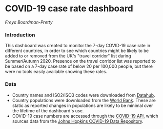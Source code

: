 # COVID-19 case rate dashboard
_Freya Boardman-Pretty_

### Introduction
This dashboard was created to monitor the 7-day COVID-19 case rate in different countries, in order to see which countries might be likely to be added to or removed from the UK's "travel corridor" list during Summer/Autumn 2020. Presence on the travel corridor list was reported to be based on a 7-day case rate of below 20 per 100,000 people, but there were no tools easily available showing these rates.

### Data
* Country names and ISO2/ISO3 codes were downloaded from [Datahub](https://datahub.io/core/country-codes).
* Country populations were downloaded from the [World Bank](https://data.worldbank.org/indicator/SP.POP.TOTL). These are static as reported changes in populations are likely to be minimal over the lifetime of the dashboard's use.
* COVID-19 case numbers are accessed through the [COVID-19 API](https://covid19api.com/), which sources data from the [Johns Hopkins COVID-19 Data Repository](https://github.com/CSSEGISandData/COVID-19).
